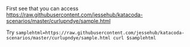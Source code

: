 First see that you can access https://raw.githubusercontent.com/jessehub/katacoda-scenarios/master/curlupndye/sample.html

Try ```samplehtml=https://raw.githubusercontent.com/jessehub/katacoda-scenarios/master/curlupndye/sample.html
       curl $samplehtml
     ```
